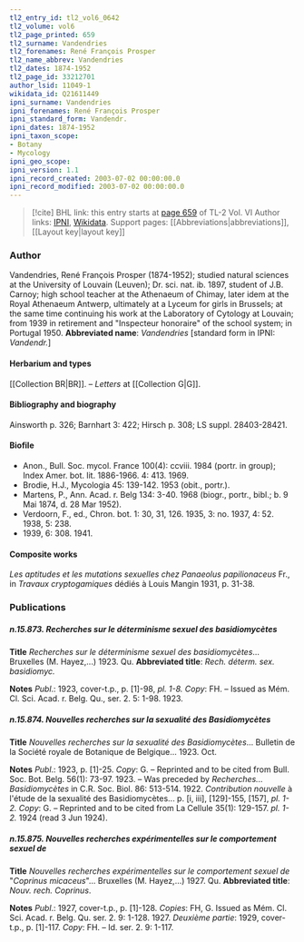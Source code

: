 ```yaml
---
tl2_entry_id: tl2_vol6_0642
tl2_volume: vol6
tl2_page_printed: 659
tl2_surname: Vandendries
tl2_forenames: René François Prosper
tl2_name_abbrev: Vandendries
tl2_dates: 1874-1952
tl2_page_id: 33212701
author_lsid: 11049-1
wikidata_id: Q21611449
ipni_surname: Vandendries
ipni_forenames: René François Prosper
ipni_standard_form: Vandendr.
ipni_dates: 1874-1952
ipni_taxon_scope: 
- Botany
- Mycology
ipni_geo_scope: 
ipni_version: 1.1
ipni_record_created: 2003-07-02 00:00:00.0
ipni_record_modified: 2003-07-02 00:00:00.0
---
```


> [!cite] BHL link: this entry starts at [page 659](https://www.biodiversitylibrary.org/page/33212701) of TL-2 Vol. VI
> Author links: [IPNI](https://www.ipni.org/a/11049-1), [Wikidata](https://www.wikidata.org/wiki/Q21611449). Support pages: [[Abbreviations|abbreviations]], [[Layout key|layout key]]

### Author

Vandendries, René François Prosper (1874-1952); studied natural sciences at the University of Louvain (Leuven); Dr. sci. nat. ib. 1897, student of J.B. Carnoy; high school teacher at the Athenaeum of Chimay, later idem at the Royal Athenaeum Antwerp, ultimately at a Lyceum for girls in Brussels; at the same time continuing his work at the Laboratory of Cytology at Louvain; from 1939 in retirement and "Inspecteur honoraire" of the school system; in Portugal 1950. 
**Abbreviated name**: *Vandendries* \[standard form in IPNI: *Vandendr.*\]

#### Herbarium and types

[[Collection BR|BR]]. – *Letters* at [[Collection G|G]].

#### Bibliography and biography

Ainsworth p. 326; Barnhart 3: 422; Hirsch p. 308; LS suppl. 28403-28421.

#### Biofile

- Anon., Bull. Soc. mycol. France 100(4): ccviii. 1984 (portr. in group); Index Amer. bot. lit. 1886-1966. 4: 413. 1969.
- Brodie, H.J., Mycologia 45: 139-142. 1953 (obit., portr.).
- Martens, P., Ann. Acad. r. Belg 134: 3-40. 1968 (biogr., portr., bibl.; b. 9 Mai 1874, d. 28 Mar 1952).
- Verdoorn, F., ed., Chron. bot. 1: 30, 31, 126. 1935, 3: no. 1937, 4: 52. 1938, 5: 238.
- 1939, 6: 308. 1941.

#### Composite works

*Les aptitudes et les mutations sexuelles chez Panaeolus papilionaceus* Fr., in *Travaux cryptogamiques* dédiés à Louis Mangin 1931, p. 31-38.

### Publications

##### n.15.873. Recherches sur le déterminisme sexuel des basidiomycètes

**Title**
*Recherches sur le déterminisme sexuel des basidiomycètes*... Bruxelles (M. Hayez,...) 1923. Qu.
**Abbreviated title**: *Rech. déterm. sex. basidiomyc.*

**Notes**
*Publ*.: 1923, cover-t.p., p. \[1\]-98, *pl. 1-8. Copy*: FH. – Issued as Mém. Cl. Sci. Acad. r. Belg. Qu., ser. 2. 5: 1-98. 1923.

##### n.15.874. Nouvelles recherches sur la sexualité des Basidiomycètes

**Title**
*Nouvelles recherches sur la sexualité des Basidiomycètes*... Bulletin de la Société royale de Botanique de Belgique... 1923. Oct.

**Notes**
*Publ*.: 1923, p. \[1\]-25. *Copy*: G. – Reprinted and to be cited from Bull. Soc. Bot. Belg. 56(1): 73-97. 1923. – Was preceded by *Recherches... Basidiomycètes* in C.R. Soc. Biol. 86: 513-514. 1922.
*Contribution nouvelle* à l'étude de la sexualité des Basidiomycètes... p. \[i, iii\], \[129\]-155, \[157\], *pl. 1-2. Copy*: G. – Reprinted and to be cited from La Cellule 35(1): 129-157. *pl. 1-2.* 1924 (read 3 Jun 1924).

##### n.15.875. Nouvelles recherches expérimentelles sur le comportement sexuel de

**Title**
*Nouvelles recherches expérimentelles sur le comportement sexuel de* "*Coprinus micaceus*"... Bruxelles (M. Hayez,...) 1927. Qu.
**Abbreviated title**: *Nouv. rech. Coprinus*.

**Notes**
*Publ*.: 1927, cover-t.p., p. \[1\]-128. *Copies*: FH, G. Issued as Mém. Cl. Sci. Acad. r. Belg. Qu. ser. 2. 9: 1-128. 1927.
*Deuxième partie*: 1929, cover-t.p., p. \[1\]-117. *Copy*: FH. – Id. ser. 2. 9: 1-117.

